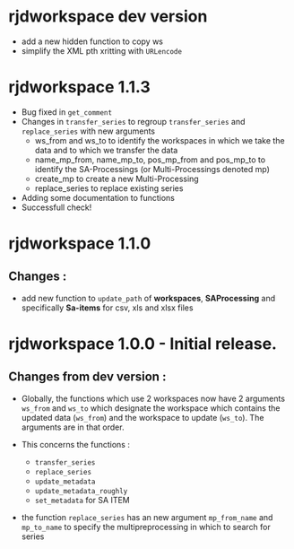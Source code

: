# rjdworkspace dev version

* add a new hidden function to copy ws
* simplify the XML pth xritting with `URLencode`


# rjdworkspace 1.1.3

* Bug fixed in `get_comment`
* Changes in `transfer_series` to regroup `transfer_series` and `replace_series` with new arguments
    * ws_from and ws_to to identify the workspaces in which we take the data and to which we transfer the data
    * name_mp_from, name_mp_to, pos_mp_from and pos_mp_to to identify the SA-Processings (or Multi-Processings denoted mp)
    * create_mp to create a new Multi-Processing
    * replace_series to replace existing series
* Adding some documentation to functions
* Successfull check!

# rjdworkspace 1.1.0

## Changes :

* add new function to `update_path` of **workspaces**, **SAProcessing** and specifically **Sa-items** for csv, xls and xlsx files


# rjdworkspace 1.0.0 - Initial release.

## Changes from dev version :

* Globally, the functions which use 2 workspaces now have 2 arguments `ws_from` and `ws_to` which designate the workspace which contains the updated data (`ws_from`) and the workspace to update (`ws_to`). The arguments are in that order. 
* This concerns the functions :
    * `transfer_series`
    * `replace_series`
    * `update_metadata`
    * `update_metadata_roughly`
    * `set_metadata` for SA ITEM

* the function `replace_series` has an new argument `mp_from_name` and `mp_to_name` to specify the multipreprocessing in which to search for series
